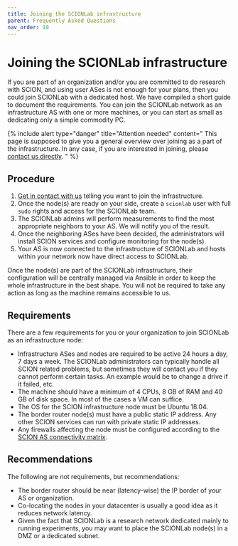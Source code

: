 ```yaml
---
title: Joining the SCIONLab infrastructure
parent: Frequently Asked Questions
nav_order: 10
---
```


# Joining the SCIONLab infrastructure

If you are part of an organization and/or you are committed to do research with SCION, and using user ASes is not enough for your plans, then you could join SCIONLab with a dedicated host. We have compiled a short guide to document the requirements.
You can join the SCIONLab network as an infrastructure AS with one or more machines, or you can start as small as dedicating only a simple commodity PC.

{% include alert type="danger" title="Attention needed" content="
This page is supposed to give you a general overview over joining as a part of the infrastructure. In any case, if you are interested in joining, please [contact us directly](../../#contact).
" %}

## Procedure

1. [Get in contact with us](../../#contact) telling you want to join the infrastructure.
2. Once the node(s) are ready on your side, create a `scionlab` user with full `sudo` rights and access for the SCIONLab team.
3. The SCIONLab admins will perform measurements to find the most appropriate neighbors to your AS. We will notify you of the result.
4. Once the neighboring ASes have been decided, the administrators will install SCION services and configure monitoring for the node(s).
5. Your AS is now connected to the infrastructure of SCIONLab and hosts within your network now have direct access to SCIONLab.

Once the node(s) are part of the SCIONLab infrastructure, their configuration will be centrally managed via Ansible in order to keep the whole infrastructure in the best shape. You will not be required to take any action as long as the machine remains accessible to us.

## Requirements

There are a few requirements for you or your organization to join SCIONLab as an infrastructure node:

- Infrastructure ASes and nodes are required to be active 24 hours a day, 7 days a week. The SCIONLab administrators can typically handle all SCION related problems, but sometimes they will contact you if they cannot perform certain tasks. An example would be to change a drive if it failed, etc.
- The machine should have a minimum of 4 CPUs, 8 GB of RAM and 40 GB of disk space. In most of the cases a VM can suffice.
- The OS for the SCION infrastructure node must be Ubuntu 18.04.
- The border router node(s) must have a public static IP address. Any other SCION services can run with private static IP addresses.
- Any firewalls affecting the node must be configured according to the [SCION AS connectivity matrix](./as_connectivity.html).

## Recommendations

The following are not requirements, but recommendations:

- The border router should be near (latency-wise) the IP border of your AS or organization.
- Co-locating the nodes in your datacenter is usually a good idea as it reduces network latency.
- Given the fact that SCIONLab is a research network dedicated mainly to running experiments, you may want to place the SCIONLab node(s) in a DMZ or a dedicated subnet.
